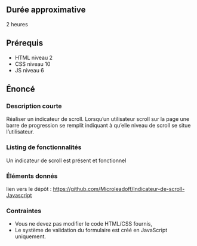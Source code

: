 ## Durée approximative

2 heures

## Prérequis

- HTML niveau 2
- CSS niveau 10
- JS niveau 6

## Énoncé

### Description courte

Réaliser un indicateur de scroll. Lorsqu’un utilisateur scroll sur la page une barre de progression se remplit indiquant à qu’elle niveau de scroll se situe l’utilisateur.

### Listing de fonctionnalités

Un indicateur de scroll est présent et fonctionnel

### Éléments donnés

lien vers le dépôt : https://github.com/Microleadoff/Indicateur-de-scroll-Javascript

### Contraintes

- Vous ne devez pas modifier le code HTML/CSS fournis,
- Le système de validation du formulaire est créé en JavaScript uniquement.